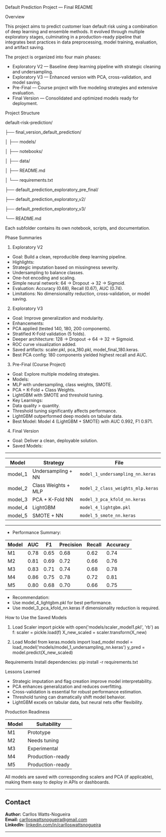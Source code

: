 Default Prediction Project — Final README

Overview

This project aims to predict customer loan default risk using a combination of deep learning and ensemble methods. It evolved through multiple exploratory stages, culminating in a production-ready pipeline that integrates best practices in data preprocessing, model training, evaluation, and artifact saving.

The project is organized into four main phases:
- Exploratory V2 — Baseline deep learning pipeline with strategic cleaning and undersampling.
- Exploratory V3 — Enhanced version with PCA, cross-validation, and model saving.
- Pre-Final — Course project with five modeling strategies and extensive evaluation.
- Final Version — Consolidated and optimized models ready for deployment.

Project Structure

default-risk-prediction/

├── final_version_default_prediction/

│   ├── models/

│   ├── notebooks/

│   ├── data/

│   ├── README.md

│   └── requirements.txt

├── default_prediction_exploratory_pre_final/

├── default_prediction_exploratory_v2/

├── default_prediction_exploratory_v3/

└── README.md


Each subfolder contains its own notebook, scripts, and documentation.

Phase Summaries

1. Exploratory V2
- Goal: Build a clean, reproducible deep learning pipeline.
- Highlights:
- Strategic imputation based on missingness severity.
- Undersampling to balance classes.
- One-hot encoding and scaling.
- Simple neural network: 64 → Dropout → 32 → Sigmoid.
- Evaluation: Accuracy (0.68), Recall (0.67), AUC (0.74).
- Limitations: No dimensionality reduction, cross-validation, or model saving.

2. Exploratory V3
- Goal: Improve generalization and modularity.
- Enhancements:
- PCA applied (tested 140, 180, 200 components).
- Stratified K-Fold validation (5 folds).
- Deeper architecture: 128 → Dropout → 64 → 32 → Sigmoid.
- ROC curve visualization added.
- Saved artifacts: scaler.pkl, pca_180.pkl, model_final_180.keras.
- Best PCA config: 180 components yielded highest recall and AUC.

3. Pre-Final (Course Project)
- Goal: Explore multiple modeling strategies.
- Models:
- MLP with undersampling, class weights, SMOTE.
- PCA + K-Fold + Class Weights.
- LightGBM with SMOTE and threshold tuning.
- Key Learnings:
- Data quality > quantity.
- Threshold tuning significantly affects performance.
- LightGBM outperformed deep models on tabular data.
- Best Model: Model 4 (LightGBM + SMOTE) with AUC 0.992, F1 0.971.

4. Final Version
- Goal: Deliver a clean, deployable solution.
- Saved Models: 
---

| Model   | Strategy               | File                             |
|---------|------------------------|----------------------------------|
| model_1 | Undersampling + NN     | `model_1_undersampling_nn.keras` |
| model_2 | Class Weights + MLP    | `model_2_class_weights_mlp.keras` |
| model_3 | PCA + K-Fold NN        | `model_3_pca_kfold_nn.keras`     |
| model_4 | LightGBM               | `model_4_lightgbm.pkl`           |
| model_5 | SMOTE + NN             | `model_5_smote_nn.keras`         |

---

- Performance Summary:

| Model | AUC  | F1   | Precision | Recall | Accuracy |
|-------|------|------|-----------|--------|----------|
| M1    | 0.78 | 0.65 | 0.68      | 0.62   | 0.74     |
| M2    | 0.81 | 0.69 | 0.72      | 0.66   | 0.76     |
| M3    | 0.83 | 0.71 | 0.74      | 0.68   | 0.78     |
| M4    | 0.86 | 0.75 | 0.78      | 0.72   | 0.81     |
| M5    | 0.80 | 0.68 | 0.70      | 0.66   | 0.75     |

- Recommendation:
- Use model_4_lightgbm.pkl for best performance.
- Use model_3_pca_kfold_nn.keras if dimensionality reduction is required.

How to Use the Saved Models

1. Load Scaler
import pickle
with open('models/scaler_model1.pkl', 'rb') as f:
    scaler = pickle.load(f)
X_new_scaled = scaler.transform(X_new)


2. Load Model
from keras.models import load_model
model = load_model('models/model_1_undersampling_nn.keras')
y_pred = model.predict(X_new_scaled)

Requirements
Install dependencies:
pip install -r requirements.txt

Lessons Learned
- Strategic imputation and flag creation improve model interpretability.
- PCA enhances generalization and reduces overfitting.
- Cross-validation is essential for robust performance estimation.
- Threshold tuning can dramatically shift model behavior.
- LightGBM excels on tabular data, but neural nets offer flexibility.

Production Readiness

| Model | Suitability      |
|-------|------------------|
| M1    | Prototype        |
| M2    | Needs tuning     |
| M3    | Experimental     |
| M4    | Production-ready |
| M5    | Production-ready |



All models are saved with corresponding scalers and PCA (if applicable), making them easy to deploy in APIs or dashboards.

---

## Contact

**Author:** Carllos Watts-Nogueira  
**Email:** [carlloswattsnogueira@gmail.com](mailto:carlloswattsnogueira@gmail.com)  
**LinkedIn:** [linkedin.com/in/carlloswattsnogueira](https://www.linkedin.com/in/carlloswattsnogueira/)

---


